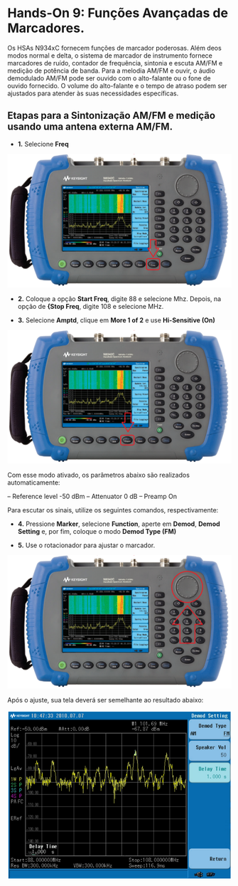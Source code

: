# **Hands-On 9: Funções Avançadas de Marcadores.**

Os HSAs N934xC fornecem funções de marcador poderosas. Além deos modos normal e delta, o sistema de marcador de instrumento fornece marcadores de ruído, contador de frequência, sintonia e escuta AM/FM e medição de potência de banda. Para a melodia AM/FM e ouvir, o áudio demodulado AM/FM pode ser ouvido com o alto-falante ou o fone de ouvido fornecido. O volume do alto-falante e o tempo de atraso podem ser ajustados para atender às suas necessidades específicas.

## Etapas para a Sintonização AM/FM e medição usando uma antena externa AM/FM.

- **1.** Selecione **Freq**

![](/Imagens/Teclas/freq.png)

- **2.** Coloque a opção **Start Freq**, digite 88 e selecione Mhz. Depois, na opção de **{Stop Freq**, digite 108 e selecione MHz.

- **3.** Selecione **Amptd**, clique em **More 1 of 2** e use **Hi-Sensitive (On)**

![](/Imagens/Teclas/ampld.png)

Com esse modo ativado, os parâmetros abaixo são realizados automaticamente:


– Reference level -50 dBm
– Attenuator 0 dB
– Preamp On 

Para escutar os sinais, utilize os seguintes comandos, respectivamente:

- **4.** Pressione **Marker**, selecione **Function**, aperte em **Demod**, **Demod Setting** e, por fim, coloque o modo **Demod Type (FM)**

- **5.** Use o rotacionador para ajustar o marcador.

![](/Imagens/Teclas/rotacionador.png)

Após o ajuste, sua tela deverá ser semelhante ao resultado abaixo:

![](/Imagens/HD9/Exemplo.png)